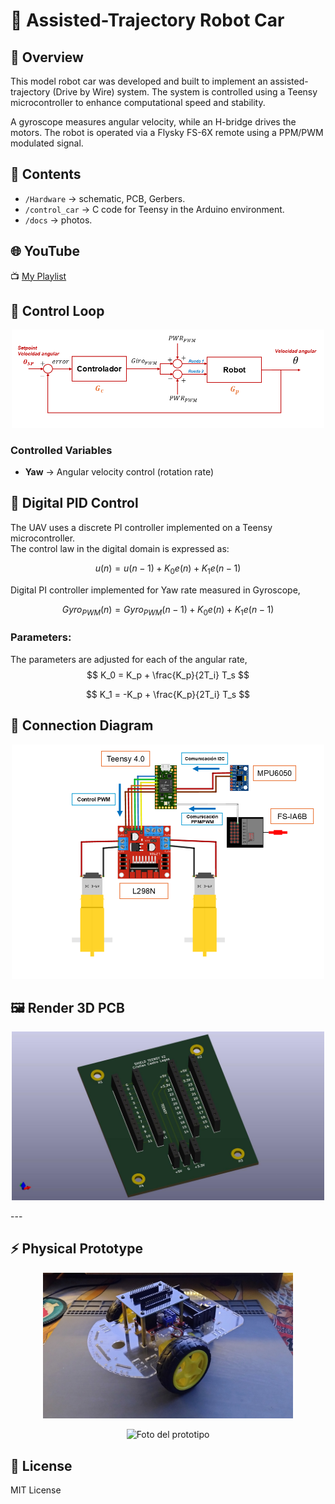 # 🚀 Assisted-Trajectory Robot Car

## 📖 Overview
This model robot car was developed and built to implement an assisted-trajectory (Drive by Wire) system. The system is controlled using a Teensy microcontroller to enhance computational speed and stability.  

A gyroscope measures angular velocity, while an H-bridge drives the motors. The robot is operated via a Flysky FS-6X remote using a PPM/PWM modulated signal.

## 📂 Contents
- `/Hardware` → schematic, PCB, Gerbers.
- `/control_car` → C code for Teensy in the Arduino environment.
- `/docs` → photos.

## 🌐 YouTube
📺 [My Playlist](https://youtube.com/playlist?list=PLy6JmHc8bVqIY5rbHkpyFbhlm4xQOCF1T&si=1QBgLZTLAjbxRnrU)

## 🔄 Control Loop
<p align="center">
<img src="docs/diagrama auto.png" alt="Diagrama sistema" width="500">
</p>

### Controlled Variables
- **Yaw** → Angular velocity control (rotation rate)

## 📐 Digital PID Control

The UAV uses a discrete PI controller implemented on a Teensy microcontroller.  
The control law in the digital domain is expressed as:

$$
u(n) = u(n-1) + K_0 e(n) + K_1 e(n-1)
$$

Digital PI controller implemented for Yaw rate measured in Gyroscope,

$$
Gyro_{PWM}(n) = Gyro_{PWM}(n-1) + K_0 e(n) + K_1 e(n-1)
$$
### Parameters:
The parameters are adjusted for each of the angular rate,
$$
K_0 = K_p + \frac{K_p}{2T_i} T_s
$$

$$
K_1 = -K_p + \frac{K_p}{2T_i} T_s
$$



## :triangular_ruler: Connection Diagram
<p align="center">
<img src="docs/conexiones.png" alt="Esquema de conexiones" width="500">
</p>

## 🖼️ Render 3D PCB
<p align="center">
<img src="docs/shield teensy_v2.jpg" alt="PCB Render" width="500">
</p>
---

## ⚡ Physical Prototype
<p align="center">
<img src="docs/auto4.jpg" alt="Foto del prototipo" width="400">
</p>
<p align="center">
<img src="docs/auto7.jpg" alt="Foto del prototipo" width="400">
</p>

## 📜 License
MIT License  
